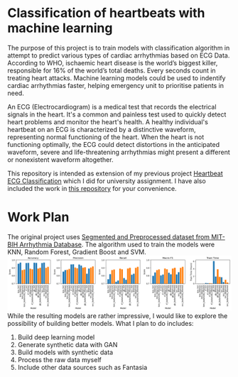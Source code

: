# Classification of heartbeats with machine learning

The purpose of this project is to train models with classification algorithm in attempt to predict various types of cardiac arrhythmias based on ECG Data. According to WHO, ischaemic heart disease is the world’s biggest killer, responsible for 16% of the world’s total deaths. Every seconds count in treating heart attacks. Machine learning models could be used to indentify cardiac arrhythmias faster, helping emergency unit to prioritise patients in need.

An ECG (Electrocardiogram) is a medical test that records the electrical signals in the heart. It's a common and painless test used to quickly detect heart problems and monitor the heart's health. A healthy individual's heartbeat on an ECG is characterized by a distinctive waveform, representing normal functioning of the heart. When the heart is not functioning optimally, the ECG could detect distortions in the anticipated waveform, severe and life-threatening arrhythmias might present a different or nonexistent waveform altogether.

This repository is intended as extension of my previous project [Heartbeat ECG Classification](https://github.com/Chiuchiyin/Heartbeat-ECG-Classification) which I did for university assignment. I have also included the work in [this repository](https://github.com/Chiuchiyin/Classification-of-heartbeats-with-machine-learning/tree/main/00-Original-work) for your convenience.

# Work Plan
The original project uses [Segmented and Preprocessed dataset from MIT-BIH Arrhythmia Database](https://www.kaggle.com/datasets/shayanfazeli/heartbeat/data?select=mitbih_test.csv). The algorithm used to train the models were KNN, Random Forest, Gradient Boost and SVM. 
![The resulting models from earlier work](/img/original_model_metrics.png "Model Metrics")
While the resulting models are rather impressive, I would like to explore the possibility of building better models. What I plan to do includes:
1. Build deep learning model
2. Generate synthetic data with GAN
3. Build models with synthetic data
4. Process the raw data myself
5. Include other data sources such as Fantasia